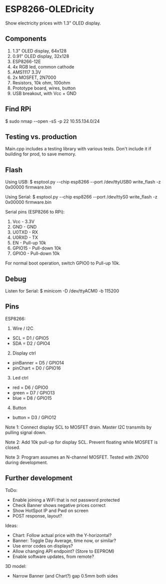 # ESP8266-OLEDricity
Show electricity prices with 1.3" OLED display.

## Components

1) 1.3" OLED display, 64x128
2) 0.91" OLED display, 32x128
3) ESP8266-12E
4) 4x RGB led, common cathode
5) AMS1117 3.3V
6) 2x MOSFET, 2N7000
7) Resistors, 10k ohm, 100ohm
8) Prototype board, wires, button
9) USB breakout, with Vcc + GND

## Find RPi

\$ sudo nmap --open -sS -p 22 10.55.134.0/24

## Testing vs. production

Main.cpp includes a testing library with various tests.
Don't include it if building for prod, to save memory.

## Flash

Using USB:
\$ esptool.py --chip esp8266 --port /dev/ttyUSB0 write_flash -z 0x00000 firmware.bin

Using Serial:
\$ esptool.py --chip esp8266 --port /dev/ttyS0 write_flash -z 0x00000 firmware.bin

Serial pins (ESP8266 to RPi):
1) Vcc    - 3.3V
2) GND    - GND
3) U0TXD  - RX
4) U0RXD  - TX
5) EN     - Pull-up 10k
6) GPIO15 - Pull-down 10k
7) GPIO0  - Pull-down 10k

For normal boot operation, switch GPIO0 to Pull-up 10k.

## Debug

Listen for Serial:
\$ minicom -D /dev/ttyACM0 -b 115200

## Pins

ESP8266:
1) Wire / I2C
- SCL = D1 / GPIO5
- SDA = D2 / GPIO4
2) Display ctrl
- pinBanner = D5 / GPIO14
- pinChart  = D0 / GPIO16
3) Led ctrl
- red   = D6 / GPIO0
- green = D7 / GPIO13
- blue  = D8 / GPIO15
4) Button
- button = D3 / GPIO12

Note 1: Connect display SCL to MOSFET drain.
Master I2C transmits by pulling signal down.

Note 2: Add 10k pull-up for display SCL.
Prevent floating while MOSFET is closed.

Note 3: Program assumes an N-channel MOSFET.
Tested with 2N700 during development.


## Further development

ToDo:
- Enable joining a WiFi that is not password protected
- Check Banner shows negative prices correct
- Show HotSpot IP and Pwd on screen
- POST response, layout?

Ideas:
- Chart: Follow actual price with the Y-horizontal?
- Banner: Toggle Day Average, time now, or similar?
- Use error codes on displays?
- Allow changing API endpoint? (Store to EEPROM)
- Enable software updates, from remote?

3D model:
- Narrow Banner (and Chart?) gap 0.5mm both sides

